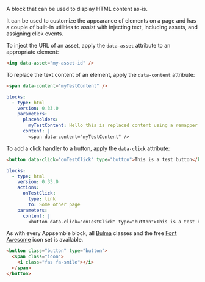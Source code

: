 A block that can be used to display HTML content as-is.

It can be used to customize the appearance of elements on a page and has a couple of built-in
utilities to assist with injecting text, including assets, and assigning click events.

To inject the URL of an asset, apply the `data-asset` attribute to an appropriate element:

```html
<img data-asset="my-asset-id" />
```

To replace the text content of an element, apply the `data-content` attribute:

```html
<span data-content="myTestContent" />
```

```yaml
blocks:
  - type: html
    version: 0.33.0
    parameters:
      placeholders:
        myTestContent: Hello this is replaced content using a remapper!
      content: |
        <span data-content="myTestContent" />
```

To add a click handler to a button, apply the `data-click` attribute:

```html
<button data-click="onTestClick" type="button">This is a test button</button>
```

```yaml
blocks:
  - type: html
    version: 0.33.0
    actions:
      onTestClick:
        type: link
        to: Some other page
    parameters:
      content: |
        <button data-click="onTestClick" type="button">This is a test button</button>
```

As with every Appsemble block, all [Bulma](https://bulma.io) classes and the free
[Font Awesome](https://fontawesome.com/icons?m=free) icon set is available.

```html
<button class="button" type="button">
  <span class="icon">
    <i class="fas fa-smile"></i>
  </span>
</button>
```
